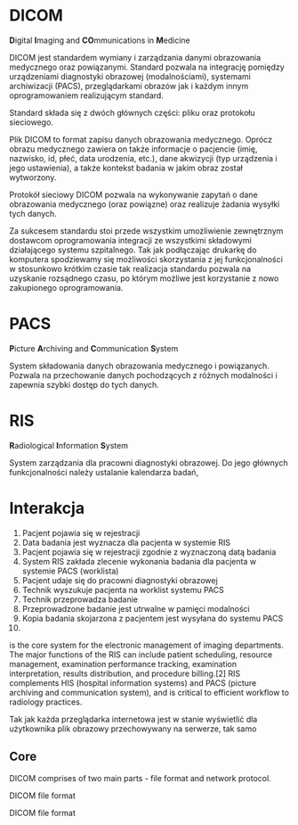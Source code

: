 # DICOM

**D**igital **I**maging and **CO**mmunications in **M**edicine

DICOM jest standardem wymiany i zarządzania danymi obrazowania medycznego oraz powiązanymi. Standard pozwala na integrację pomiędzy urządzeniami diagnostyki obrazowej (modalnościami), systemami archiwizacji (PACS), przeglądarkami obrazów jak i każdym innym oprogramowaniem realizującym standard.

Standard składa się z dwóch głównych części: pliku oraz protokołu sieciowego.

Plik DICOM to format zapisu danych obrazowania medycznego. Oprócz obrazu medycznego zawiera on także informacje o pacjencie (imię, nazwisko, id, płeć, data urodzenia, etc.), dane akwizycji (typ urządzenia i jego ustawienia), a także kontekst badania w jakim obraz został wytworzony.

Protokół sieciowy DICOM pozwala na wykonywanie zapytań o dane obrazowania medycznego (oraz powiązne) oraz realizuje żadania wysyłki tych danych.

Za sukcesem standardu stoi przede wszystkim umożliwienie zewnętrznym dostawcom oprogramowania integracji ze wszystkimi składowymi działającego systemu szpitalnego. Tak jak podłączając drukarkę do komputera spodziewamy się możliwości skorzystania z jej funkcjonalności w stosunkowo krótkim czasie tak realizacja standardu pozwala na uzyskanie rozsądnego czasu, po którym możliwe jest korzystanie z nowo zakupionego oprogramowania.

# PACS

**P**icture **A**rchiving and **C**ommunication **S**ystem

System składowania danych obrazowania medycznego i powiązanych. Pozwala na przechowanie danych pochodzących z różnych modalności i zapewnia szybki dostęp do tych danych.

# RIS

**R**adiological **I**nformation **S**ystem

System zarządzania dla pracowni diagnostyki obrazowej. Do jego głównych funkcjonalności należy ustalanie kalendarza badań, 

# Interakcja

1.  Pacjent pojawia się w rejestracji
2.  Data badania jest wyznacza dla pacjenta w systemie RIS
3.  Pacjent pojawia się w rejestracji zgodnie z wyznaczoną datą badania
4.  System RIS zakłada zlecenie wykonania badania dla pacjenta w systemie PACS (worklista)
5.  Pacjent udaje się do pracowni diagnostyki obrazowej
6.  Technik wyszukuje pacjenta na worklist systemu PACS
7.  Technik przeprowadza badanie
8.  Przeprowadzone badanie jest utrwalne w pamięci modalności
9.  Kopia badania skojarzona z pacjentem jest wysyłana do systemu PACS
10.


is the core system for the electronic management of imaging departments. The major functions of the RIS can include patient scheduling, resource management, examination performance tracking, examination interpretation, results distribution, and procedure billing.[2] RIS complements HIS (hospital information systems) and PACS (picture archiving and communication system), and is critical to efficient workflow to radiology practices.

Tak jak każda przeglądarka internetowa jest w stanie wyświetlić dla użytkownika plik obrazowy przechowywany na serwerze, tak samo 
## Core

DICOM comprises of two main parts - file format and network protocol.

DICOM file format 


DICOM file format 
